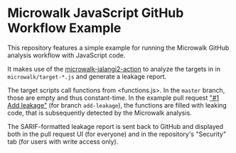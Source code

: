 # Microwalk JavaScript GitHub Workflow Example

This repository features a simple example for running the Microwalk GitHub analysis workflow with JavaScript code.

It makes use of the [microwalk-jalangi2-action](https://github.com/microwalk-project/microwalk-jalangi2-action) to analyze the targets in in `microwalk/target-*.js` and generate a leakage report.

The target scripts call functions from <functions.js>. In the `master` branch, those are empty and thus constant-time. In the example pull request ["#1 Add leakage"](https://github.com/microwalk-project/example-js/pull/1) (for branch `add-leakage`), the functions are filled with leaking code, that is subsequently detected by the Microwalk analysis.

The SARIF-formatted leakage report is sent back to GitHub and displayed both in the pull request UI (for everyone) and in the repository's "Security" tab (for users with write access only).
